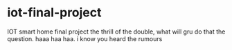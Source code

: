 # iot-final-project
IOT smart home final project
the thrill of the double, what will gru do that the question. haaa haa haa. i know you heard the rumours

